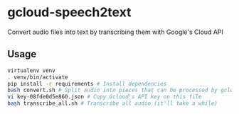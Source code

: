 # gcloud-speech2text

Convert audio files into text by transcribing them with Google's Cloud API

## Usage
```bash
virtualenv venv
. venv/bin/activate
pip install -r requirements # Install dependencies
bash convert.sh # Split audio into pieces that can be processed by gcloud's API
vi key-08fde0d5e860.json # Copy Gcloud's API key on this file
bash transcribe_all.sh # Transcribe all audio (it'll take a while)
```
